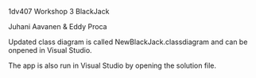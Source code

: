 1dv407
Workshop 3
BlackJack

Juhani Aavanen & Eddy Proca

Updated class diagram is called NewBlackJack.classdiagram and can be onpened in Visual Studio.

The app is also run in Visual Studio by opening the solution file.
